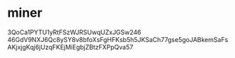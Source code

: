 # miner
3QoCa1PYTU1yRtFSzWJRSUwqUZxJGSw246
46GdV9NXJ6Qc8ySY8v8bfoXsFgHFKsb5h5JKSaCh77gse5goJABkemSaFsAKjxjgKqj6jUzqFKEjMiEgbjZBtzFXPpQva57
